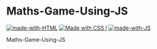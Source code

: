# Maths-Game-Using-JS
[![made-with-HTML](https://img.shields.io/badge/Made%20with-HTML-1f425f.svg)](https://www.latex-project.org/)
[![Made with CSS !](https://img.shields.io/badge/Made%20with-CSS-1abc9c.svg)](https://www.latex-project.org)
[![made-with-JS](https://img.shields.io/badge/Made%20with-JS-1f425f.svg)](https://www.latex-project.org/)

Maths-Game-Using-JS

